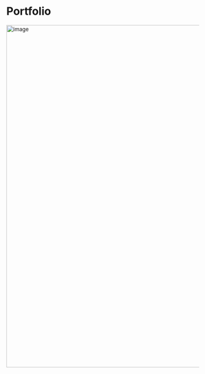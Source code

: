 # Portfolio

<img width="1878" height="892" alt="image" src="https://github.com/user-attachments/assets/01d415eb-2526-4c47-b272-7ef9713a3e66" />
